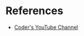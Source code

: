 # References

- [Coder's YouTube Channel](https://www.youtube.com/channel/UCWexK_ECcUU3vEIdb-VYkfw)

